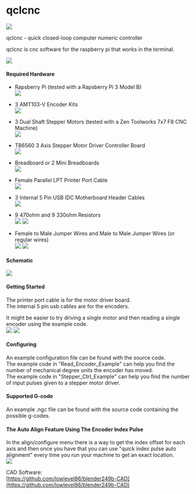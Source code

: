 # qclcnc

![](./source/qclcnc/qclcnc_Icon.png)

qclcnc - quick closed-loop computer numeric controller

qclcnc is cnc software for the raspberry pi that works in the terminal.

![](./imgs/mainMenu.png)

#### Required Hardware
* Rapsberry Pi (tested with a Rapsberry Pi 3 Model B)  
![](./imgs/rpi3ModelB.jpg)

* 3 AMT103-V Encoder Kits  
![](./imgs/AMT103.jpg)

* 3 Dual Shaft Stepper Motors (tested with a Zen Toolworks 7x7 F8 CNC Machine)  
![](./imgs/dualShaftStepper.jpg)

* TB6560 3 Axis Stepper Motor Driver Controller Board  
![](./imgs/TB6560Board.jpg)

* Breadboard or 2 Mini Breadboards  
![](./imgs/breadboard.jpg)

* Female Parallel LPT Printer Port Cable  
![](./imgs/LPT.jpg)

* 3 Internal 5 Pin USB IDC Motherboard Header Cables  
![](./imgs/IDC5pin.jpg)

* 9 470ohm and 9 330ohm Resistors  
![](./imgs/470ohm.jpg) ![](./imgs/330ohm.jpg)

* Female to Male Jumper Wires and Male to Male Jumper Wires (or regular wires)  
![](./imgs/MtoFwires.jpg) ![](./imgs/MtoMwires.jpg)

#### Schematic
![](./imgs/schematic.png)

#### Getting Started
The printer port cable is for the motor driver board.  
The internal 5 pin usb cables are for the encoders.  

It might be easier to try driving a single motor and then reading a single encoder using the example code.  
![](./imgs/step_schematic.png)
![](./imgs/enc_schematic.png)

#### Configuring
An example configuration file can be found with the source code.  
The example code in "Read_Encoder_Example" can help you find the number of mechanical degree units the encoder has moved.  
The example code in "Stepper_Ctrl_Example" can help you find the number of input pulses given to a stepper motor driver.  

#### Supported G-code
An example .ngc file can be found with the source code containing the possible g-codes.  

#### The Auto Align Feature Using The Encoder Index Pulse
In the align/configure menu there is a way to get the index offset for each axis and then once you have that you can use "quick index pulse auto alignment" every time you run your machine to get an exact location.  
![](./imgs/autoAlign.png)

CAD Software:  
[https://github.com/lowlevel86/blender249b-CAD](https://github.com/lowlevel86/blender249b-CAD)

